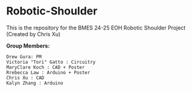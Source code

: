 # Robotic-Shoulder
This is the repository for the BMES 24-25 EOH Robotic Shoulder Project (Created by Chris Xu)

__Group Members:__
```
Drew Gura: PM
Victoria "Tori" Gatto : Circuitry
MaryClare Koch : CAD + Poster
Rrebecca Law : Arduino + Poster
Chris Xu : CAD
Kalyn Zhang : Arduino
```
